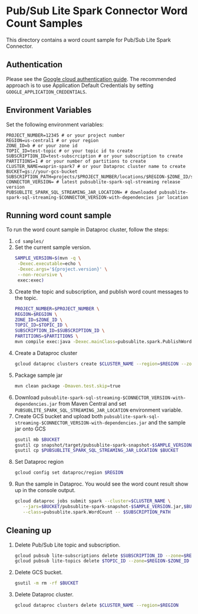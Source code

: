 # Pub/Sub Lite Spark Connector Word Count Samples

This directory contains a word count sample for Pub/Sub Lite Spark Connector.

## Authentication

Please see the [Google cloud authentication guide](https://cloud.google.com/docs/authentication/). 
The recommended approach is to use Application Default Credentials by setting `GOOGLE_APPLICATION_CREDENTIALS`.

## Environment Variables
Set the following environment variables:
```
PROJECT_NUMBER=12345 # or your project number
REGION=us-central1 # or your region
ZONE_ID=b # or your zone id
TOPIC_ID=test-topic # or your topic id to create
SUBSCRIPTION_ID=test-subscrciption # or your subscription to create
PARTITIONS=1 # or your number of partitions to create
CLUSTER_NAME=waprin-spark7 # or your Dataproc cluster name to create
BUCKET=gs://your-gcs-bucket
SUBSCRIPTION_PATH=projects/$PROJECT_NUMBER/locations/$REGION-$ZONE_ID/subscriptions/$SUBSCRIPTION_ID
CONNECTOR_VERSION= # latest pubsublite-spark-sql-streaming release version
PUBSUBLITE_SPARK_SQL_STREAMING_JAR_LOCATION= # downloaded pubsublite-spark-sql-streaming-$CONNECTOR_VERSION-with-dependencies jar location
```

## Running word count sample

To run the word count sample in Dataproc cluster, follow the steps:

1. `cd samples/` 
2. Set the current sample version.
   ```sh
   SAMPLE_VERSION=$(mvn -q \
    -Dexec.executable=echo \
    -Dexec.args='${project.version}' \
    --non-recursive \
    exec:exec)
   ```
3. Create the topic and subscription, and publish word count messages to the topic.
   ```sh
   PROJECT_NUMBER=$PROJECT_NUMBER \
   REGION=$REGION \
   ZONE_ID=$ZONE_ID \
   TOPIC_ID=$TOPIC_ID \
   SUBSCRIPTION_ID=$SUBSCRIPTION_ID \
   PARTITIONS=$PARTITIONS \
   mvn compile exec:java -Dexec.mainClass=pubsublite.spark.PublishWords
   ```
4. Create a Dataproc cluster
   ```sh
   gcloud dataproc clusters create $CLUSTER_NAME --region=$REGION --zone=$REGION-$ZONE_ID --image-version=1.5-debian10 --scopes=cloud-platform
   ```
5. Package sample jar
   ```sh
   mvn clean package -Dmaven.test.skip=true
   ```
<!-- TODO: provide link to maven central --> 
6. Download `pubsublite-spark-sql-streaming-$CONNECTOR_VERSION-with-dependencies.jar` from Maven Central and set `PUBSUBLITE_SPARK_SQL_STREAMING_JAR_LOCATION` environment variable.
7. Create GCS bucket and upload both `pubsublite-spark-sql-streaming-$CONNECTOR_VERSION-with-dependencies.jar` and the sample jar onto GCS
   ```sh
   gsutil mb $BUCKET
   gsutil cp snapshot/target/pubsublite-spark-snapshot-$SAMPLE_VERSION.jar $BUCKET
   gsutil cp $PUBSUBLITE_SPARK_SQL_STREAMING_JAR_LOCATION $BUCKET
   ```
8. Set Dataproc region
   ```sh
   gcloud config set dataproc/region $REGION
   ```
<!-- TODO: set up bots to update jar version -->
9. Run the sample in Dataproc. You would see the word count result show up in the console output.
   ```sh
   gcloud dataproc jobs submit spark --cluster=$CLUSTER_NAME \
      --jars=$BUCKET/pubsublite-spark-snapshot-$SAMPLE_VERSION.jar,$BUCKET/pubsublite-spark-sql-streaming-$CONNECTOR_VERSION-with-dependencies.jar \
      --class=pubsublite.spark.WordCount -- $SUBSCRIPTION_PATH
   ```

## Cleaning up
1. Delete Pub/Sub Lite topic and subscription.
   ```sh
   gcloud pubsub lite-subscriptions delete $SUBSCRIPTION_ID --zone=$REGION-$ZONE_ID=
   gcloud pubsub lite-topics delete $TOPIC_ID --zone=$REGION-$ZONE_ID
   ```
2. Delete GCS bucket.
   ```sh
   gsutil -m rm -rf $BUCKET
   ```
3. Delete Dataproc cluster.
   ```sh
   gcloud dataproc clusters delete $CLUSTER_NAME --region=$REGION
   ```